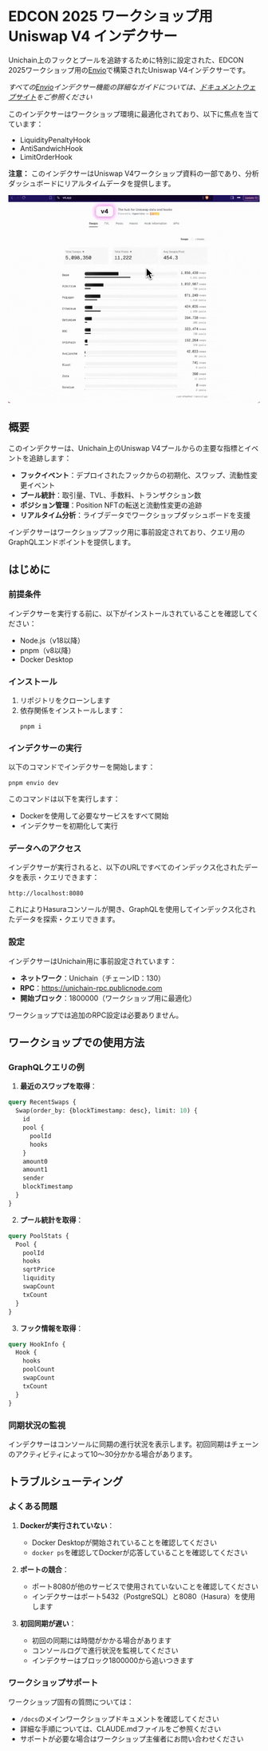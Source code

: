 # EDCON 2025 ワークショップ用 Uniswap V4 インデクサー

Unichain上のフックとプールを追跡するために特別に設定された、EDCON 2025ワークショップ用の[Envio](https://envio.dev)で構築されたUniswap V4インデクサーです。

_すべての[Envio](https://envio.dev)インデクサー機能の詳細なガイドについては、[ドキュメントウェブサイト](https://docs.envio.dev)をご参照ください_

このインデクサーはワークショップ環境に最適化されており、以下に焦点を当てています：
- LiquidityPenaltyHook
- AntiSandwichHook  
- LimitOrderHook

**注意：** このインデクサーはUniswap V4ワークショップ資料の一部であり、分析ダッシュボードにリアルタイムデータを提供します。

![v4.xyz ダッシュボード](./v4.gif)

## 概要

このインデクサーは、Unichain上のUniswap V4プールからの主要な指標とイベントを追跡します：

- **フックイベント**：デプロイされたフックからの初期化、スワップ、流動性変更イベント
- **プール統計**：取引量、TVL、手数料、トランザクション数
- **ポジション管理**：Position NFTの転送と流動性変更の追跡
- **リアルタイム分析**：ライブデータでワークショップダッシュボードを支援

インデクサーはワークショップフック用に事前設定されており、クエリ用のGraphQLエンドポイントを提供します。

## はじめに

### 前提条件

インデクサーを実行する前に、以下がインストールされていることを確認してください：

- Node.js（v18以降）
- pnpm（v8以降）
- Docker Desktop

### インストール

1. リポジトリをクローンします
2. 依存関係をインストールします：
   ```
   pnpm i
   ```

### インデクサーの実行

以下のコマンドでインデクサーを開始します：

```
pnpm envio dev
```

このコマンドは以下を実行します：

- Dockerを使用して必要なサービスをすべて開始
- インデクサーを初期化して実行

### データへのアクセス

インデクサーが実行されると、以下のURLですべてのインデックス化されたデータを表示・クエリできます：

```
http://localhost:8080
```

これによりHasuraコンソールが開き、GraphQLを使用してインデックス化されたデータを探索・クエリできます。

### 設定

インデクサーはUnichain用に事前設定されています：

- **ネットワーク**：Unichain（チェーンID：130）
- **RPC**：https://unichain-rpc.publicnode.com
- **開始ブロック**：1800000（ワークショップ用に最適化）

ワークショップでは追加のRPC設定は必要ありません。

## ワークショップでの使用方法

### GraphQLクエリの例

1. **最近のスワップを取得**：
```graphql
query RecentSwaps {
  Swap(order_by: {blockTimestamp: desc}, limit: 10) {
    id
    pool {
      poolId
      hooks
    }
    amount0
    amount1
    sender
    blockTimestamp
  }
}
```

2. **プール統計を取得**：
```graphql
query PoolStats {
  Pool {
    poolId
    hooks
    sqrtPrice
    liquidity
    swapCount
    txCount
  }
}
```

3. **フック情報を取得**：
```graphql
query HookInfo {
  Hook {
    hooks
    poolCount
    swapCount
    txCount
  }
}
```

### 同期状況の監視

インデクサーはコンソールに同期の進行状況を表示します。初回同期はチェーンのアクティビティによって10〜30分かかる場合があります。

## トラブルシューティング

### よくある問題

1. **Dockerが実行されていない**：
   - Docker Desktopが開始されていることを確認してください
   - `docker ps`を確認してDockerが応答していることを確認してください

2. **ポートの競合**：
   - ポート8080が他のサービスで使用されていないことを確認してください
   - インデクサーはポート5432（PostgreSQL）と8080（Hasura）を使用します

3. **初回同期が遅い**：
   - 初回の同期には時間がかかる場合があります
   - コンソールログで進行状況を監視してください
   - インデクサーはブロック1800000から追いつきます

### ワークショップサポート

ワークショップ固有の質問については：
- `/docs`のメインワークショップドキュメントを確認してください
- 詳細な手順については、CLAUDE.mdファイルをご参照ください
- サポートが必要な場合はワークショップ主催者にお問い合わせください